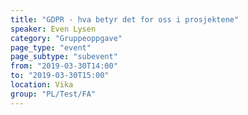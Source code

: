 ```yaml
---
title: "GDPR - hva betyr det for oss i prosjektene"
speaker: Even Lysen
category: "Gruppeoppgave"
page_type: "event"
page_subtype: "subevent"
from: "2019-03-30T14:00"
to: "2019-03-30T15:00"
location: Vika
group: "PL/Test/FA"
---
```

